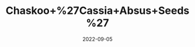 ---
title: 'Chaskoo+%27Cassia+Absus+Seeds%27'
date: '2022-09-05' 
metatag: '' 
inventory: '0' 
draft: false 
# meta description 
shortDescripton: ''
description: 'Seed'
longdescription: ''
featured: True
# product Price
price: '80.0'
# Product Short Description
shortDescription: ''
productID: 'B30E838F-0D2D-ED11-9968-005056B3A416'
type: 'products'
category: 'Seed' 
thumnailproduct: 'https://aminsaddiquidawakhana.eralive.net/images/products/B30E838F-0D2D-ED11-9968-005056B3A4161.png' 
images:
  - image: 'images/products/B30E838F-0D2D-ED11-9968-005056B3A4161.png'  
Variants:
---